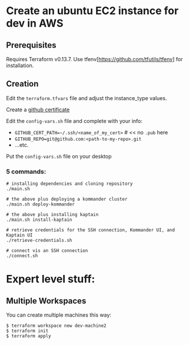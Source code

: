 # Create an ubuntu EC2 instance for dev in AWS 

## Prerequisites 
Requires Terraform v0.13.7. Use tfenv[https://github.com/tfutils/tfenv] for installation.

## Creation
Edit the `terraform.tfvars` file and adjust the instance_type values.

Create a [github certificate](https://docs.github.com/en/enterprise-server@3.2/authentication/connecting-to-github-with-ssh/generating-a-new-ssh-key-and-adding-it-to-the-ssh-agent)

Edit the `config-vars.sh` file and complete with your info:
- `GITHUB_CERT_PATH=~/.ssh/<name_of_my_cert>`  # << no `.pub` here
- `GITHUB_REPO=git@github.com:<path-to-my-repo>.git`
- ...etc.

Put the `config-vars.sh` file on your desktop

### 5 commands:
``` shell
# installing dependencies and cloning repository
./main.sh

# the above plus deploying a kommander cluster
./main.sh deploy-kommander

# the above plus installing kaptain
./main.sh install-kaptain

# retrieve credentials for the SSH connection, Kommander UI, and Kaptain UI
./retrieve-credentials.sh

# connect vis an SSH connection
./connect.sh
```

# Expert level stuff:
## Multiple Workspaces
You can create multiple machines this way:

```
$ terraform workspace new dev-machine2
$ terraform init
$ terraform apply
```
